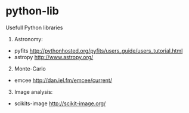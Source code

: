 # python-lib
Usefull Python libraries

1. Astronomy:
* pyfits http://pythonhosted.org/pyfits/users_guide/users_tutorial.html
* astropy http://www.astropy.org/
2. Monte-Carlo 
* emcee http://dan.iel.fm/emcee/current/
3. Image analysis:
* scikits-image http://scikit-image.org/
